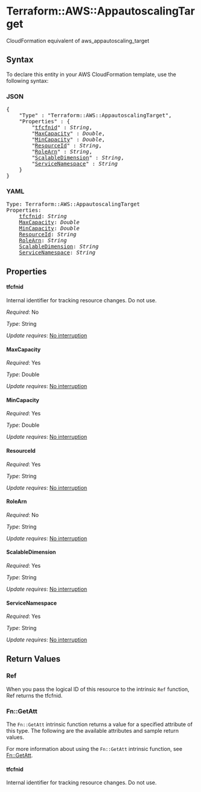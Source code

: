 # Terraform::AWS::AppautoscalingTarget

CloudFormation equivalent of aws_appautoscaling_target

## Syntax

To declare this entity in your AWS CloudFormation template, use the following syntax:

### JSON

<pre>
{
    "Type" : "Terraform::AWS::AppautoscalingTarget",
    "Properties" : {
        "<a href="#tfcfnid" title="tfcfnid">tfcfnid</a>" : <i>String</i>,
        "<a href="#maxcapacity" title="MaxCapacity">MaxCapacity</a>" : <i>Double</i>,
        "<a href="#mincapacity" title="MinCapacity">MinCapacity</a>" : <i>Double</i>,
        "<a href="#resourceid" title="ResourceId">ResourceId</a>" : <i>String</i>,
        "<a href="#rolearn" title="RoleArn">RoleArn</a>" : <i>String</i>,
        "<a href="#scalabledimension" title="ScalableDimension">ScalableDimension</a>" : <i>String</i>,
        "<a href="#servicenamespace" title="ServiceNamespace">ServiceNamespace</a>" : <i>String</i>
    }
}
</pre>

### YAML

<pre>
Type: Terraform::AWS::AppautoscalingTarget
Properties:
    <a href="#tfcfnid" title="tfcfnid">tfcfnid</a>: <i>String</i>
    <a href="#maxcapacity" title="MaxCapacity">MaxCapacity</a>: <i>Double</i>
    <a href="#mincapacity" title="MinCapacity">MinCapacity</a>: <i>Double</i>
    <a href="#resourceid" title="ResourceId">ResourceId</a>: <i>String</i>
    <a href="#rolearn" title="RoleArn">RoleArn</a>: <i>String</i>
    <a href="#scalabledimension" title="ScalableDimension">ScalableDimension</a>: <i>String</i>
    <a href="#servicenamespace" title="ServiceNamespace">ServiceNamespace</a>: <i>String</i>
</pre>

## Properties

#### tfcfnid

Internal identifier for tracking resource changes. Do not use.

_Required_: No

_Type_: String

_Update requires_: [No interruption](https://docs.aws.amazon.com/AWSCloudFormation/latest/UserGuide/using-cfn-updating-stacks-update-behaviors.html#update-no-interrupt)

#### MaxCapacity

_Required_: Yes

_Type_: Double

_Update requires_: [No interruption](https://docs.aws.amazon.com/AWSCloudFormation/latest/UserGuide/using-cfn-updating-stacks-update-behaviors.html#update-no-interrupt)

#### MinCapacity

_Required_: Yes

_Type_: Double

_Update requires_: [No interruption](https://docs.aws.amazon.com/AWSCloudFormation/latest/UserGuide/using-cfn-updating-stacks-update-behaviors.html#update-no-interrupt)

#### ResourceId

_Required_: Yes

_Type_: String

_Update requires_: [No interruption](https://docs.aws.amazon.com/AWSCloudFormation/latest/UserGuide/using-cfn-updating-stacks-update-behaviors.html#update-no-interrupt)

#### RoleArn

_Required_: No

_Type_: String

_Update requires_: [No interruption](https://docs.aws.amazon.com/AWSCloudFormation/latest/UserGuide/using-cfn-updating-stacks-update-behaviors.html#update-no-interrupt)

#### ScalableDimension

_Required_: Yes

_Type_: String

_Update requires_: [No interruption](https://docs.aws.amazon.com/AWSCloudFormation/latest/UserGuide/using-cfn-updating-stacks-update-behaviors.html#update-no-interrupt)

#### ServiceNamespace

_Required_: Yes

_Type_: String

_Update requires_: [No interruption](https://docs.aws.amazon.com/AWSCloudFormation/latest/UserGuide/using-cfn-updating-stacks-update-behaviors.html#update-no-interrupt)

## Return Values

### Ref

When you pass the logical ID of this resource to the intrinsic `Ref` function, Ref returns the tfcfnid.

### Fn::GetAtt

The `Fn::GetAtt` intrinsic function returns a value for a specified attribute of this type. The following are the available attributes and sample return values.

For more information about using the `Fn::GetAtt` intrinsic function, see [Fn::GetAtt](https://docs.aws.amazon.com/AWSCloudFormation/latest/UserGuide/intrinsic-function-reference-getatt.html).

#### tfcfnid

Internal identifier for tracking resource changes. Do not use.


